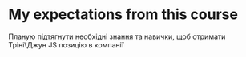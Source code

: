 # My expectations from this course 
Планую підтягнути необхідні знання та навички, щоб отримати Тріні\Джун JS позицію в компанії 

